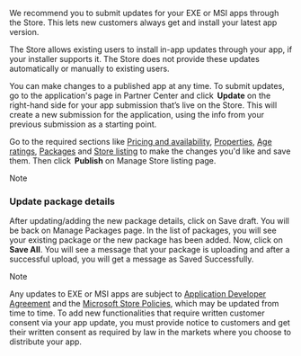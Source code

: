 We recommend you to submit updates for your EXE or MSI apps through the Store. This lets new customers always get and install your latest app version.

The Store allows existing users to install in-app updates through your app, if your installer supports it. The Store does not provide these updates automatically or manually to existing users. 

You can make changes to a published app at any time. To submit updates, go to the application's page in Partner Center and click  **Update** on the right-hand side for your app submission that’s live on the Store. This will create a new submission for the application, using the info from your previous submission as a starting point. 

Go to the required sections like [Pricing and availability](../../../apps/publish/publish-your-app/price-and-availability.md), [Properties](../../../apps/publish/publish-your-app/enter-app-properties.md), [Age ratings](../../../apps/publish/publish-your-app/age-ratings.md), [Packages](../../../apps/publish/publish-your-app/upload-app-packages.md) and [Store listing](../../../apps/publish/publish-your-app/create-app-store-listing.md) to make the changes you'd like and save them. Then click  **Publish** on Manage Store listing page.

> [!NOTE]
> ### Update package details
> After updating/adding the new package details, click on Save draft. You will be back on Manage Packages page. In the list of packages, you will see your existing package or the new package has been added. Now, click on **Save All**. You will see a message that your package is uploading and after a successful upload, you will get a message as Saved Successfully.

> [!NOTE]
> Any updates to EXE or MSI apps are subject to [Application Developer Agreement](/legal/windows/agreements/app-developer-agreement) and the [Microsoft Store Policies](../../../apps/publish/store-policies.md), which may be updated from time to time. To add new functionalities that require written customer consent via your app update, you must provide notice to customers and get their written consent as required by law in the markets where you choose to distribute your app.

